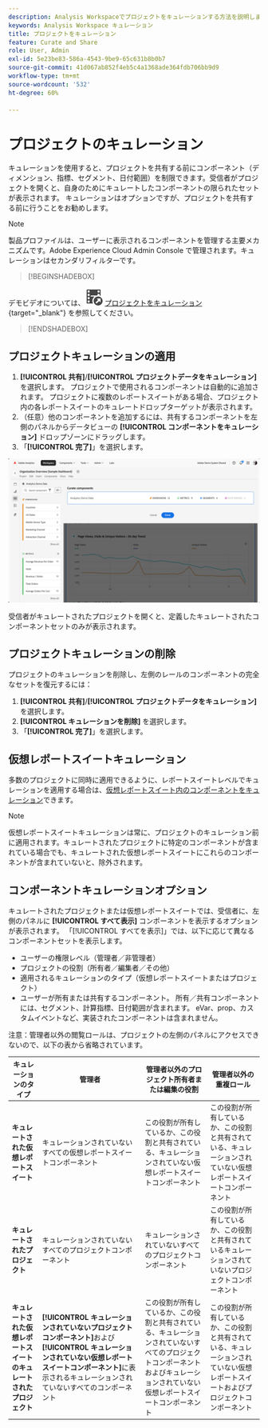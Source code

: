 ```yaml
---
description: Analysis Workspaceでプロジェクトをキュレーションする方法を説明します。 キュレーションでは、プロジェクトを共有する前に、コンポーネントへのアクセスを制限します。
keywords: Analysis Workspace キュレーション
title: プロジェクトをキュレーション
feature: Curate and Share
role: User, Admin
exl-id: 5e23be83-586a-4543-9be9-65c631b8b0b7
source-git-commit: 41d067ab852f4eb5c4a1368ade364fdb706bb9d9
workflow-type: tm+mt
source-wordcount: '532'
ht-degree: 60%

---
```


# プロジェクトのキュレーション

キュレーションを使用すると、プロジェクトを共有する前にコンポーネント（ディメンション、指標、セグメント、日付範囲）を制限できます。受信者がプロジェクトを開くと、自身のためにキュレートしたコンポーネントの限られたセットが表示されます。 キュレーションはオプションですが、プロジェクトを共有する前に行うことをお勧めします。

>[!NOTE]
> 製品プロファイルは、ユーザーに表示されるコンポーネントを管理する主要メカニズムです。Adobe Experience Cloud Admin Console で管理されます。キュレーションはセカンダリフィルターです。


>[!BEGINSHADEBOX]

デモビデオについては、![VideoCheckedOut](/help/assets/icons/VideoCheckedOut.svg) [ プロジェクトをキュレーション ](https://video.tv.adobe.com/v/328267?quality=12&learn=on&captions=jpn){target="_blank"} を参照してください。

>[!ENDSHADEBOX]


## プロジェクトキュレーションの適用

1. **[!UICONTROL 共有]**/**[!UICONTROL プロジェクトデータをキュレーション]** を選択します。
プロジェクトで使用されるコンポーネントは自動的に追加されます。
プロジェクトに複数のレポートスイートがある場合、プロジェクト内の各レポートスイートのキュレートドロップターゲットが表示されます。
1. （任意）他のコンポーネントを追加するには、共有するコンポーネントを左側のパネルからデータビューの **[!UICONTROL コンポーネントをキュレーション]** ドロップゾーンにドラッグします。
1. 「**[!UICONTROL 完了]**」を選択します。


![](assets/curation-field.png)

受信者がキュレートされたプロジェクトを開くと、定義したキュレートされたコンポーネントセットのみが表示されます。


## プロジェクトキュレーションの削除

プロジェクトのキュレーションを削除し、左側のレールのコンポーネントの完全なセットを復元するには：

1. **[!UICONTROL 共有]**/**[!UICONTROL プロジェクトデータをキュレーション]** を選択します。
1. **[!UICONTROL キュレーションを削除]** を選択します。
1. 「**[!UICONTROL 完了]**」を選択します。

## 仮想レポートスイートキュレーション

多数のプロジェクトに同時に適用できるように、レポートスイートレベルでキュレーションを適用する場合は、[仮想レポートスイート内のコンポーネントをキュレーション](https://experienceleague.adobe.com/ja/docs/analytics/components/virtual-report-suites/vrs-components)できます。

>[!NOTE]
>
> 仮想レポートスイートキュレーションは常に、プロジェクトのキュレーション前に適用されます。キュレートされたプロジェクトに特定のコンポーネントが含まれている場合でも、キュレートされた仮想レポートスイートにこれらのコンポーネントが含まれていないと、除外されます。
> 

## コンポーネントキュレーションオプション

キュレートされたプロジェクトまたは仮想レポートスイートでは、受信者に、左側のパネルに **[!UICONTROL すべて表示]** コンポーネントを表示するオプションが表示されます。 「[!UICONTROL すべてを表示]」では、以下に応じて異なるコンポーネントセットを表示します。

* ユーザーの権限レベル（管理者／非管理者）
* プロジェクトの役割（所有者／編集者／その他）
* 適用されるキュレーションのタイプ（仮想レポートスイートまたはプロジェクト）
* ユーザーが所有または共有するコンポーネント。 所有／共有コンポーネントには、セグメント、計算指標、日付範囲が含まれます。 eVar、prop、カスタムイベントなど、実装されたコンポーネントは含まれません。

注意：管理者以外の閲覧ロールは、プロジェクトの左側のパネルにアクセスできないので、以下の表から省略されています。

| キュレーションのタイプ | 管理者 | 管理者以外のプロジェクト所有者または編集の役割 | 管理者以外の重複ロール |
|---|---|---|---|
| **キュレートされた仮想レポートスイート** | キュレーションされていないすべての仮想レポートスイートコンポーネント | この役割が所有しているか、この役割と共有されている、キュレーションされていない仮想レポートスイートコンポーネント | この役割が所有しているか、この役割と共有されている、キュレーションされていない仮想レポートスイートコンポーネント |
| **キュレートされたプロジェクト** | キュレーションされていないすべてのプロジェクトコンポーネント | キュレーションされていないすべてのプロジェクトコンポーネント | この役割が所有しているか、この役割と共有されているキュレーションされていないプロジェクトコンポーネント |
| **キュレートされた仮想レポートスイートのキュレートされたプロジェクト** | **[!UICONTROL キュレーションされていないプロジェクトコンポーネント]**&#x200B;および&#x200B;**[!UICONTROL キュレーションされていない仮想レポートスイートコンポーネント]**&#x200B;に表示されるキュレーションされていないすべてのコンポーネント | この役割が所有しているか、この役割と共有されている、キュレーションされていないすべてのプロジェクトコンポーネントおよびキュレーションされていない仮想レポートスイートコンポーネント | この役割が所有しているか、この役割と共有されている、キュレーションされていない仮想レポートスイートおよびプロジェクトコンポーネント |
